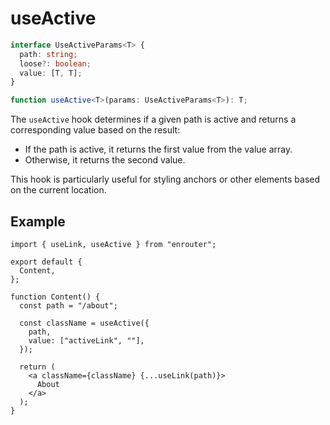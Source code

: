 # useActive

```ts
interface UseActiveParams<T> {
  path: string;
  loose?: boolean;
  value: [T, T];
}

function useActive<T>(params: UseActiveParams<T>): T;
```

The `useActive` hook determines if a given path is active and returns a corresponding value based on the result:

- If the path is active, it returns the first value from the value array.
- Otherwise, it returns the second value.

This hook is particularly useful for styling anchors or other elements based on the current location.

## Example

```tsx
import { useLink, useActive } from "enrouter";

export default {
  Content,
};

function Content() {
  const path = "/about";

  const className = useActive({
    path,
    value: ["activeLink", ""],
  });

  return (
    <a className={className} {...useLink(path)}>
      About
    </a>
  );
}
```
